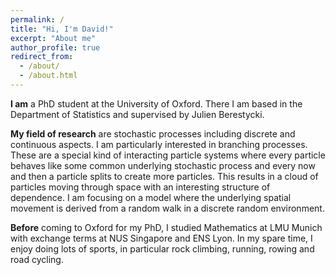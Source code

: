 ```yaml
---
permalink: /
title: "Hi, I'm David!"
excerpt: "About me"
author_profile: true
redirect_from: 
  - /about/
  - /about.html
---
```


**I am** a PhD student at the University of Oxford. There I am based in the Department of Statistics and supervised by Julien Berestycki. 

**My field of research** are stochastic processes including discrete and continuous aspects. I am particularly interested in branching processes. These are a special kind of interacting particle systems where every particle behaves like some common underlying stochastic process and every now and then a particle splits to create more particles. This results in a cloud of particles moving through space with an interesting structure of dependence. I am focusing on a model where the underlying spatial movement is derived from a random walk in a discrete random environment.

**Before** coming to Oxford for my PhD, I studied Mathematics at LMU Munich with exchange terms at NUS Singapore and ENS Lyon. In my spare time, I enjoy doing lots of sports, in particular rock climbing, running, rowing and road cycling.
